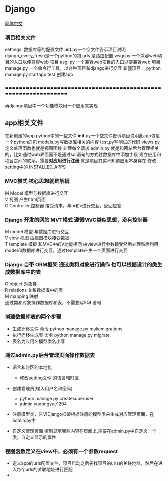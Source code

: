 # Django
[简体中文]()
### 项目相关文件

settings: 数据库等的配置文件
__init__.py一个空文件告诉项目说明django_every_fresh是一个python的包 urls 是路由配置 wsgi.py 一个兼容web项目的入口以便兼容web 项目 asgi.py
一个兼容web项目的入口以便兼容web 项目 manage.py 一个命令行工具，以各种项目和django进行交互 新疆项目： python manage.py startapp test 创建app

### ===============================================================

再django项目中一个功能模块用一个应用来实现

## app相关文件

在新创建的app python中的一些文件
__init__.py一个空文件告诉项目说明此app包是一个python的包 models.py写数据库相关的内容 test.py写测试的代码 views.py 定义处理函数也就是视图函数 处理每个请求 admin.py
就是和网站后台管理相关的，比如通过wab界面而不是通过sql语句的方式往数据库中添加字段 建立应用和项目之间的联系，需要**对应用进行注册**  就是项目其实不知道应用本身存在 修改setting中的 INSTALLED_APPS

### MVC模式 核心思想就是解耦

M Model 模型与数据库进行交互  
V 视图 产生html页面  
C Controller,控制器 接受请求，与m和v进行交互，返回应答

### Django 开发的网站 MVT模式 遵循MVC类似思想，没有控制器

M model 模型 与数据库进行交互  
V view 视图 由视图模块接受数据  
T template 模板 和MVC中的V功能相同 由view进行参数接受然后处理然后利用model和数据库进行交互，通过template产生一个页面进行交互

### Django 自带 ORM框架 通过类和对象进行操作 也可以根据设计的类生成数据库中的表

O object 对象类  
R relations 关系数据库中的表  
M mapping 映射  
通过类和对象操作数据库和表，不需要写SQL语句

### 创建数据库表的两个步骤

- 生成迁移文件 命令 python manage.py makemigrations
- 执行迁移生成表 命令 python manage.py migrate
- 表名为应用名模型类名小写

### 通过admin.py后台管理页面操作数据表

- 语言和时区的本地化
    - 修改setting文件 的语言和时区

- 创建管理员(输入用户名和密码)
    - python manage.py createsuperuser
    - admin yudongyue1204

- 注册模型类，告诉Django框架根据注册的模型类来生成对应管理页面，在admin.py中
- 自定义管理页面 控制显示哪些内容在页面上,需要在admin.py中自定义一个类，自定义显示的属性

### 视图函数定义在view中，必须有一个参数request

- 定义app的urls配置文件，项目启动之后先找项目的urls的关联地址，然后在进入每个urls的关联地址进行匹配
- 





